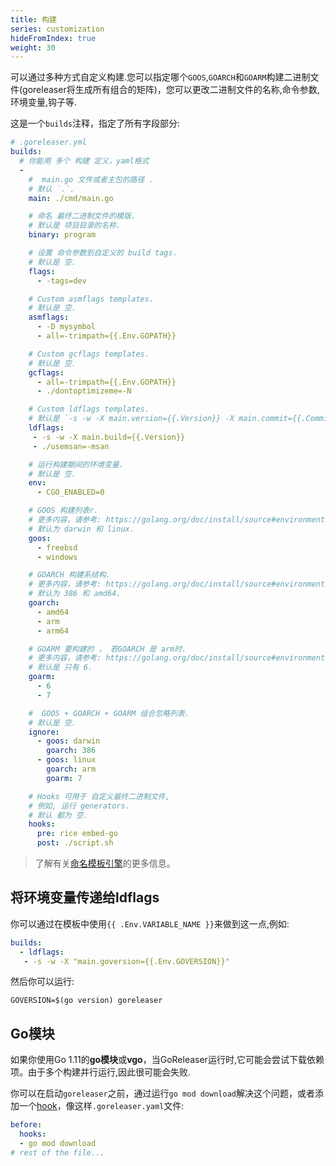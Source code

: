 ```yaml
---
title: 构建
series: customization
hideFromIndex: true
weight: 30
---
```

可以通过多种方式自定义构建.您可以指定哪个`GOOS`,`GOARCH`和`GOARM`构建二进制文件(goreleaser将生成所有组合的矩阵)，您可以更改二进制文件的名称,命令参数,环境变量,钩子等.

这是一个`builds`注释，指定了所有字段部分:

```yml
# .goreleaser.yml
builds:
  # 你能用 多个 构建 定义，yaml格式
  -
    #  main.go 文件或者主包的路径 .
    # 默认 `.`.
    main: ./cmd/main.go

    # 命名 最终二进制文件的模版.
    # 默认是 项目目录的名称.
    binary: program

    # 设置 命令参数到自定义的 build tags.
    # 默认是 空.
    flags:
      - -tags=dev

    # Custom asmflags templates.
    # 默认是 空.
    asmflags:
      - -D mysymbol
      - all=-trimpath={{.Env.GOPATH}}

    # Custom gcflags templates.
    # 默认是 空.
    gcflags:
      - all=-trimpath={{.Env.GOPATH}}
      - ./dontoptimizeme=-N

    # Custom ldflags templates.
    # 默认是 `-s -w -X main.version={{.Version}} -X main.commit={{.Commit}} -X main.date={{.Date}}`.
    ldflags:
     - -s -w -X main.build={{.Version}}
     - ./usemsan=-msan

    # 运行构建期间的环境变量.
    # 默认是 空.
    env:
      - CGO_ENABLED=0

    # GOOS 构建列表r.
    # 更多内容，请参考: https://golang.org/doc/install/source#environment
    # 默认为 darwin 和 linux.
    goos:
      - freebsd
      - windows

    # GOARCH 构建系结构.
    # 更多内容，请参考: https://golang.org/doc/install/source#environment
    # 默认为 386 和 amd64.
    goarch:
      - amd64
      - arm
      - arm64

    # GOARM 要构建的 ， 若GOARCH 是 arm时.
    # 更多内容，请参考: https://golang.org/doc/install/source#environment
    # 默认是 只有 6.
    goarm:
      - 6
      - 7

    #  GOOS + GOARCH + GOARM 组合忽略列表.
    # 默认是 空.
    ignore:
      - goos: darwin
        goarch: 386
      - goos: linux
        goarch: arm
        goarm: 7

    # Hooks 可用于 自定义最终二进制文件,
    # 例如, 运行 generators.
    # 默认 都为 空.
    hooks:
      pre: rice embed-go
      post: ./script.sh
```

> 了解有关[命名模板引擎](/templates)的更多信息。

## 将环境变量传递给ldflags

你可以通过在模板中使用`{{ .Env.VARIABLE_NAME }}`来做到这一点,例如:

```yaml
builds:
  - ldflags:
   - -s -w -X "main.goversion={{.Env.GOVERSION}}"
```

然后你可以运行:

```console
GOVERSION=$(go version) goreleaser
```

## Go模块

如果你使用Go 1.11的**go模块**或**vgo**，当GoReleaser运行时,它可能会尝试下载依赖项。由于多个构建并行运行,因此很可能会失败.

你可以在启动`goreleaser`之前，通过运行`go mod download`解决这个问题，或者添加一个[hook][]，像这样`.goreleaser.yaml`文件:

```yaml
before:
  hooks:
  - go mod download
# rest of the file...
```

[hook]: /hooks
